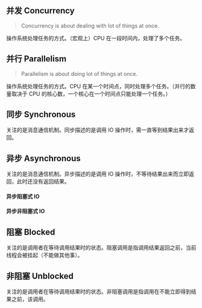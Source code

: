 ## 并发 Concurrency
> Concurrency is about dealing with lot of things at once.

操作系统处理任务的方式。（宏观上）CPU 在一段时间内，处理了多个任务。

## 并行 Parallelism
> Parallelism is about doing lot of things at once.

操作系统处理任务的方式。CPU 在某一个时间点，同时处理多个任务。（并行的数量取决于 CPU 的核心数，一个核心在一个时间点只能处理一个任务。）

## 同步 Synchronous

关注的是消息通信机制。同步描述的是调用 IO 操作时，需一直等到结果出来才返回。

## 异步 Asynchronous

关注的是消息通信机制。异步描述的是调用 IO 操作时，不等待结果出来而立即返回，此时还没有返回结果。

#### 异步阻塞式 IO

#### 异步非阻塞式 IO

## 阻塞 Blocked

关注的是调用者在等待调用结果时的状态。阻塞调用是指调用结果返回之前，当前线程会被挂起（不能做其他事）。

## 非阻塞 Unblocked

关注的是调用者在等待调用结果时的状态。非阻塞调用是指调用在不能立即得到结果之前，该调用。

<!--stackedit_data:
eyJoaXN0b3J5IjpbLTEzNjY0NjgwODUsLTIwNjg0MTIzNDAsLT
QzNDMzNTkwLDc5NDcyNTU4NiwtMTU3NTY2MTcwOSwtODc1OTMz
ODk3LC0xMzQxMzk5ODUzLDE1OTk2MTgyNDldfQ==
-->
